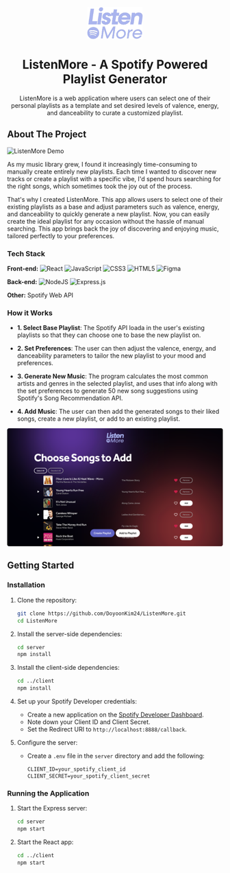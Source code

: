 <div align="center">
    <img src="images/ListenMore-logo.png" alt="Logo" width="130" height="auto">

  <h1 align="center">ListenMore - A Spotify Powered Playlist Generator</h1>

  <p align="center">
    ListenMore is a web application where users can select one of their personal playlists as a template and set desired levels of valence, energy, and danceability to curate a customized playlist.
  </p>
</div>


## About The Project

![ListenMore Demo](images/demo.gif)

As my music library grew, I found it increasingly time-consuming to manually create entirely new playlists. Each time I wanted to discover new tracks or create a playlist with a specific vibe, I'd spend hours searching for the right songs, which sometimes took the joy out of the process.

That's why I created ListenMore. This app allows users to select one of their existing playlists as a base and adjust parameters such as valence, energy, and danceability to quickly generate a new playlist. Now, you can easily create the ideal playlist for any occasion without the hassle of manual searching. This app brings back the joy of discovering and enjoying music, tailored perfectly to your preferences.


### Tech Stack

**Front-end:** ![React](https://img.shields.io/badge/react-%2320232a.svg?style=for-the-badge&logo=react&logoColor=%2361DAFB)   ![JavaScript](https://img.shields.io/badge/javascript-%23323330.svg?style=for-the-badge&logo=javascript&logoColor=%23F7DF1E)   ![CSS3](https://img.shields.io/badge/css3-%231572B6.svg?style=for-the-badge&logo=css3&logoColor=white)   ![HTML5](https://img.shields.io/badge/html5-%23E34F26.svg?style=for-the-badge&logo=html5&logoColor=white)   	![Figma](https://img.shields.io/badge/figma-%23F24E1E.svg?style=for-the-badge&logo=figma&logoColor=white)

**Back-end:** ![NodeJS](https://img.shields.io/badge/node.js-6DA55F?style=for-the-badge&logo=node.js&logoColor=white)   ![Express.js](https://img.shields.io/badge/express.js-%23404d59.svg?style=for-the-badge&logo=express&logoColor=%2361DAFB)

**Other:** Spotify Web API


### How it Works

- **1. Select Base Playlist**: The Spotify API loada in the user's existing playlists so that they can choose one to base the new playlist on.
- **2. Set Preferences**: The user can then adjust the valence, energy, and danceability parameters to tailor the new playlist to your mood and preferences.
- **3. Generate New Music**: The program calculates the most common artists and genres in the selected playlist, and uses that info along with the set preferences to generate 50 new song suggestions using Spotify's Song Recommendation API.

- **4. Add Music**: The user can then add the generated songs to their liked songs, create a new playlist, or add to an existing playlist.

![ListenMore Screen Shot](images/preview.png)

## Getting Started

### Installation

1. Clone the repository:
    ```sh
    git clone https://github.com/DoyoonKim24/ListenMore.git
    cd ListenMore
    ```

2. Install the server-side dependencies:
    ```sh
    cd server
    npm install
    ```

3. Install the client-side dependencies:
    ```sh
    cd ../client
    npm install
    ```

4. Set up your Spotify Developer credentials:
    - Create a new application on the [Spotify Developer Dashboard](https://developer.spotify.com/dashboard/applications).
    - Note down your Client ID and Client Secret.
    - Set the Redirect URI to `http://localhost:8888/callback`.

5. Configure the server:
    - Create a `.env` file in the `server` directory and add the following:
      ```env
      CLIENT_ID=your_spotify_client_id
      CLIENT_SECRET=your_spotify_client_secret
      ```

### Running the Application

1. Start the Express server:
    ```sh
    cd server
    npm start
    ```

2. Start the React app:
    ```sh
    cd ../client
    npm start
    ```
